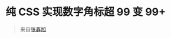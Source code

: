 # 纯 CSS 实现数字角标超 99 变 99+

> 来自[张鑫旭](https://www.zhangxinxu.com/wordpress/2022/01/css-show-diff-content-according-var/)
